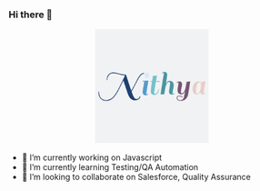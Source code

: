 ### Hi there 👋
<div style="text-align:center">
<img width="200" height="200" src="Vanilla-1s-280px.gif">
</div>


- 🔭 I’m currently working on Javascript
- 🌱 I’m currently learning Testing/QA Automation
- 👯 I’m looking to collaborate on Salesforce, Quality Assurance

<!--
**nithyalaji/nithyalaji** is a ✨ _special_ ✨ repository because its `README.md` (this file) appears on your GitHub profile.

Here are some ideas to get you started:


- 💬 Ask me about ...
- 📫 How to reach me: ...
- 😄 Pronouns: ...
- ⚡ Fun fact: ...
-->
